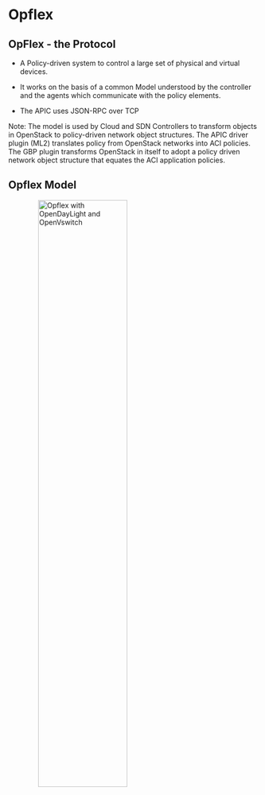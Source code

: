 <!-- .slide: data-state="section-break" id="opflex" data-timing="10" -->
# Opflex


<!-- .slide: data-state="normal" id="opflex-model" data-menu-title="Opflex Model" class="opflex" data-timing="40" -->
## OpFlex - the Protocol

<!-- .element: class="fragment" -->
* A Policy-driven system to control a large set of physical and virtual devices.
<!-- .element: class="fragment" -->
* It works on the basis of a common Model understood by the controller and the agents which communicate with the policy elements.
<!-- .element: class="fragment" -->
* The APIC uses JSON-RPC over TCP

Note:
 The model is used by Cloud and SDN Controllers to transform objects in OpenStack to policy-driven network object structures. The APIC driver plugin (ML2) translates policy from OpenStack networks into ACI policies. The GBP plugin transforms OpenStack in itself to adopt a policy driven network object structure that equates the ACI application policies.


<!-- .slide: data-state="normal" id="opflex-model" data-menu-title="Opflex Model" class="opflex" data-timing="40" -->
## Opflex Model

<figure>
    <img alt="Opflex with OpenDayLight and OpenVswitch"
        data-src="images/opflex-model.jpg" style="display: flex; justify-content: center; width: 65%;height: 55%;margin-left: 20px;margin-bottom: 80px;" />
</figure>
